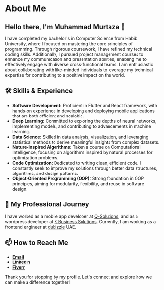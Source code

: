 
<!--
**mm06369/mm06369** is a ✨ _special_ ✨ repository because its `README.md` (this file) appears on your GitHub profile.

Here are some ideas to get you started:

- 🔭 I’m currently working on ...
- 🌱 I’m currently learning ...
- 👯 I’m looking to collaborate on ...
- 🤔 I’m looking for help with ...
- 💬 Ask me about ...
- 📫 How to reach me: ...
- 😄 Pronouns: ...
- ⚡ Fun fact: ...
-->
# About Me

## Hello there, I'm Muhammad Murtaza 👋

I have completed my bachelor's in Computer Science from Habib University, where I focused on mastering the core principles of programming. Through rigorous coursework, I have refined my technical coding skills. Additionally, I pursued project management courses to enhance my communication and presentation abilities, enabling me to effectively engage with diverse cross-functional teams. I am enthusiastic about collaborating with like-minded individuals to leverage my technical expertise for contributing to a positive impact on the world.

## 🛠 Skills & Experience

- **Software Development:** Proficient in Flutter and React framework, with hands-on experience in developing and deploying mobile applications that are both efficient and scalable.
- **Deep Learning:** Committed to exploring the depths of neural networks, implementing models, and contributing to advancements in machine learning.
- **Data Science:** Skilled in data analysis, visualization, and leveraging statistical methods to derive meaningful insights from complex datasets.
- **Nature-Inspired Algorithms:** Taken a course on Computational Intelligence, focusing on algorithms inspired by natural processes for optimization problems.
- **Code Optimization:** Dedicated to writing clean, efficient code. I constantly seek to improve my solutions through better data structures, algorithms, and design patterns.
- **Object-Oriented Programming (OOP):** Strong foundation in OOP principles, aiming for modularity, flexibility, and reuse in software design.

## 💼 My Professional Journey

I have worked as a mobile app developer at [Q-Solutions](https://q-sols.com/), and as a wordpress developer at [K Business Solutions](https://www.kbizzsolutions.com/). Currently, I am working as a frontend engineer at [dubizzle](https://uae.dubizzle.com/) UAE. 

## 📫 How to Reach Me

- [**Email**](mailto:muhammad.murtaza5253@gmail.com)
- [**Linkedin**](https://www.linkedin.com/in/muhammad-murtaza-cs/)
- [**Fiverr**](https://www.fiverr.com/muhammad5152)

Thank you for stopping by my profile. Let's connect and explore how we can make a difference together!



